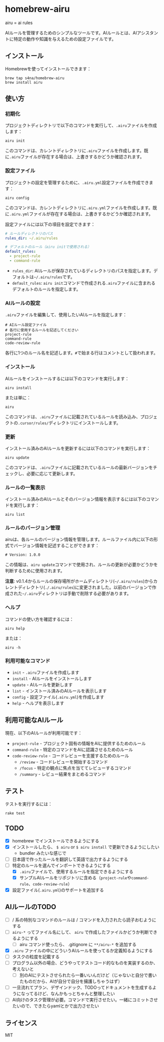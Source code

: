 # homebrew-airu

airu = ai rules

AIルールを管理するためのシンプルなツールです。AIルールとは、AIアシスタントに特定の動作や知識を与えるための設定ファイルです。

## インストール

Homebrewを使ってインストールできます：

```
brew tap s4na/homebrew-airu
brew install airu
```

## 使い方

### 初期化

プロジェクトディレクトリで以下のコマンドを実行して、`.airu`ファイルを作成します：

```
airu init
```

このコマンドは、カレントディレクトリに`.airu`ファイルを作成します。既に`.airu`ファイルが存在する場合は、上書きするかどうか確認されます。

### 設定ファイル

プロジェクトの設定を管理するために、`.airu.yml`設定ファイルを作成できます：

```
airu config
```

このコマンドは、カレントディレクトリに`.airu.yml`ファイルを作成します。既に`.airu.yml`ファイルが存在する場合は、上書きするかどうか確認されます。

設定ファイルには以下の項目を設定できます：

```yaml
# ルールディレクトリのパス
rules_dir: ~/.airu/rules

# デフォルトのルール（airu initで使用される）
default_rules:
  - project-rule
  - command-rule
```

- `rules_dir`: AIルールが保存されているディレクトリのパスを指定します。デフォルトは`~/.airu/rules`です。
- `default_rules`: `airu init`コマンドで作成される`.airu`ファイルに含まれるデフォルトのルールを指定します。

### AIルールの設定

`.airu`ファイルを編集して、使用したいAIルールを指定します：

```
# AIルール設定ファイル
# 各行に使用するルールを記述してください
project-rule
command-rule
code-review-rule
```

各行に1つのルール名を記述します。`#`で始まる行はコメントとして扱われます。

### インストール

AIルールをインストールするには以下のコマンドを実行します：

```
airu install
```

または単に：

```
airu
```

このコマンドは、`.airu`ファイルに記載されているルールを読み込み、プロジェクトの`.cursor/rules/`ディレクトリにインストールします。

### 更新

インストール済みのAIルールを更新するには以下のコマンドを実行します：

```
airu update
```

このコマンドは、`.airu`ファイルに記載されているルールの最新バージョンをチェックし、必要に応じて更新します。

### ルールの一覧表示

インストール済みのAIルールとそのバージョン情報を表示するには以下のコマンドを実行します：

```
airu list
```

### ルールのバージョン管理

airuは、各ルールのバージョン情報を管理します。ルールファイル内に以下の形式でバージョン情報を記述することができます：

```
# Version: 1.0.0
```

この情報は、`airu update`コマンドで使用され、ルールの更新が必要かどうかを判断するために使用されます。

**注意**: v0.1.4からルールの保存場所がホームディレクトリ(`~/.airu/rules`)からカレントディレクトリ(`./.airu/rules`)に変更されました。以前のバージョンで作成された`~/.airu`ディレクトリは手動で削除する必要があります。

### ヘルプ

コマンドの使い方を確認するには：

```
airu help
```

または：

```
airu -h
```

### 利用可能なコマンド

- `init` - `.airu`ファイルを作成します
- `install` - AIルールをインストールします
- `update` - AIルールを更新します
- `list` - インストール済みのAIルールを表示します
- `config` - 設定ファイル(`.airu.yml`)を作成します
- `help` - ヘルプを表示します

## 利用可能なAIルール

現在、以下のAIルールが利用可能です：

- `project-rule` - プロジェクト固有の情報をAIに提供するためのルール
- `command-rule` - 特定のコマンドをAIに認識させるためのルール
- `code-review-rule` - コードレビューを支援するためのルール
  - `/review` - コードレビューを開始するコマンド
  - `/focus` - 特定の観点に焦点を当ててレビューするコマンド
  - `/summary` - レビュー結果をまとめるコマンド

## テスト

テストを実行するには：

```
rake test
```

## TODO
- [x] homebrew でインストールできるようにする
- [x] インストールしたら、 `$ airu` or `$ airu install` で更新できるようにしたい
  - bundler みたいな感じで
- [ ] 日本語で作ったルールを翻訳して英語で出力するようにする
- [ ] 特定のルールを選んでインポートできるようにする
  - [x] `.airu`ファイルで、使用するルールを指定できるようにする
  - [x] サンプルAIルールをリポジトリに含める（`project-rule`や`command-rule`、`code-review-rule`）
- [x] 設定ファイル(`.airu.yml`)のサポートを追加する

## AIルールのTODO
- [ ] / 系の特別なコマンドのルールは / コマンドを入力されたら読子おむようにする
- [ ] `airu-*` ってファイル名にして、 `airu` で作成したファイルかどうか判断できるようにする
  - [ ] airu コマンド使ったら、 .gitignore に `**/airu-*` を追加する
- [x] `.airu` ファイルの中にどういうAIルールを使ってるか定義知るようにする
- [ ] タスクの粒度を記載する
- [ ] プログラム以外の場合、どうやってテストコード的なものを実装するのか、考えないと
  - [ ] 別のAIにテストさせられたら一番いいんだけど（じゃないと自分で書いたものだから、AIが自分で自分を擁護しちゃうはず）
- [ ] 一旦流れてプラン、デザインドック、TODOってドキュメントを生成するようになってるけど、なんかもっとちゃんと整理したい
- [ ] AI向けのタスク管理が必要。コマンドで実行させたい。一緒にコミットさせたいので、できたらyamlとかで出力させたい

## ライセンス

MIT

